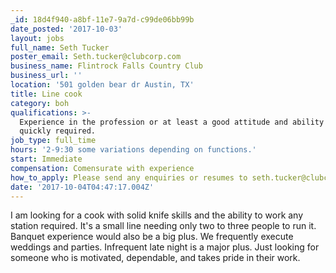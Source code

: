 ```yaml
---
_id: 18d4f940-a8bf-11e7-9a7d-c99de06bb99b
date_posted: '2017-10-03'
layout: jobs
full_name: Seth Tucker
poster_email: Seth.tucker@clubcorp.com
business_name: Flintrock Falls Country Club
business_url: ''
location: '501 golden bear dr Austin, TX'
title: Line cook
category: boh
qualifications: >-
  Experience in the profession or at least a good attitude and ability to learn
  quickly required.
job_type: full_time
hours: '2-9:30 some variations depending on functions.'
start: Immediate
compensation: Comensurate with experience
how_to_apply: Please send any enquiries or resumes to seth.tucker@clubcorp.com. Thanks.
date: '2017-10-04T04:47:17.004Z'
---
```

I am looking for a cook with solid knife skills and the ability to work any station required. It's a small line needing only two to three people to run it. Banquet experience would also be a big plus. We frequently execute weddings and parties. Infrequent late night is a major plus. Just looking for someone who is motivated, dependable, and takes pride in their work.
